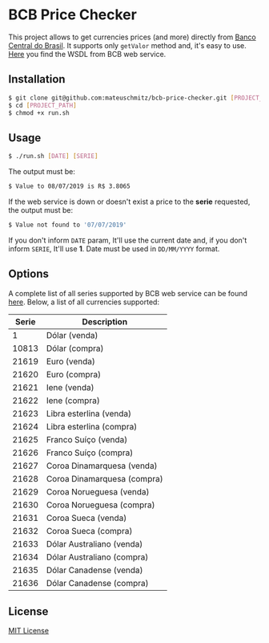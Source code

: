 # BCB Price Checker

This project allows to get currencies prices (and more) directly from [Banco Central do Brasil](https://www.bcb.gov.br). It supports only `getValor` method and, it's easy to use. [Here](https://github.com/mateuschmitz/bcb-price-checker/blob/master/docs/FachadaWSSGS.wsdl) you find the WSDL from BCB web service.

## Installation
```bash
$ git clone git@github.com:mateuschmitz/bcb-price-checker.git [PROJECT_PATH]
$ cd [PROJECT_PATH]
$ chmod +x run.sh
```

## Usage

```bash
$ ./run.sh [DATE] [SERIE]
```

The output must be:

```bash
$ Value to 08/07/2019 is R$ 3.8065
```

If the web service is down or doesn't exist a price to the **serie** requested, the output must be:

```bash
$ Value not found to '07/07/2019'
```

If you don't inform `DATE` param, It'll use the current date and, if you don't inform `SERIE`, It'll use **1**. Date must be used in `DD/MM/YYYY` format.

## Options
A complete list of all series supported by BCB web service can be found [here](https://github.com/mateuschmitz/bcb-price-checker/blob/master/docs/series.txt). Below, a list of all currencies supported:

| Serie | Description |
|-------|-------------|
|     1 | Dólar (venda) |
| 10813 | Dólar (compra) |
| 21619 | Euro (venda) |
| 21620 | Euro (compra) |
| 21621 | Iene (venda) |
| 21622 | Iene (compra) |
| 21623 | Libra esterlina (venda) |
| 21624 | Libra esterlina (compra) |
| 21625 | Franco Suíço (venda) |
| 21626 | Franco Suíço (compra) |
| 21627 | Coroa Dinamarquesa (venda) |
| 21628 | Coroa Dinamarquesa (compra) |
| 21629 | Coroa Norueguesa (venda) |
| 21630 | Coroa Norueguesa (compra) |
| 21631 | Coroa Sueca (venda) |
| 21632 | Coroa Sueca (compra) |
| 21633 | Dólar Australiano (venda) |
| 21634 | Dólar Australiano (compra) |
| 21635 | Dólar Canadense (venda) |
| 21636 | Dólar Canadense (compra) |

## License 

[MIT License](https://opensource.org/licenses/MIT)